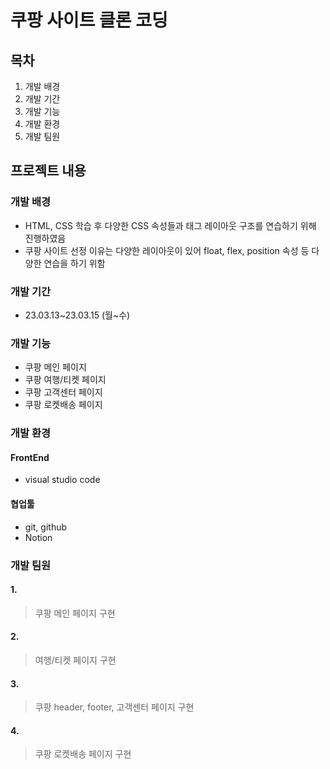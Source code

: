 # 쿠팡 사이트 클론 코딩 
## 목차
1. 개발 배경
2. 개발 기간
3. 개발 기능
4. 개발 환경
5. 개발 팀원
## 프로젝트 내용
### 개발 배경
- HTML, CSS 학습 후 다양한 CSS 속성들과 태그 레이아웃 구조를 연습하기 위해 진행하였음
- 쿠팡 사이트 선정 이유는 다양한 레이아웃이 있어 float, flex, position 속성 등 다양한 연습을 하기 위함

### 개발 기간
- 23.03.13~23.03.15 (월~수)
### 개발 기능
- 쿠팡 메인 페이지
- 쿠팡 여행/티켓 페이지
- 쿠팡 고객센터 페이지
- 쿠팡 로켓배송 페이지
### 개발 환경
#### FrontEnd
- visual studio code
#### 협업툴
- git, github
- Notion

### 개발 팀원

#### 1.
> 쿠팡 메인 페이지 구현
#### 2.
> 여행/티켓 페이지 구현
#### 3.
> 쿠팡 header, footer, 고객센터 페이지 구현
#### 4.
> 쿠팡 로켓배송 페이지 구현